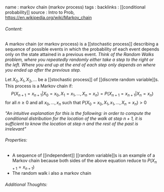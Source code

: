 name : markov chain (markov process)
tags : 
backlinks : [[conditional probability]]
source : Intro to Prob, https://en.wikipedia.org/wiki/Markov_chain

###### Content:
A markov chain (or markov process) is a [[stochastic process]] describing a sequence of possible events in which the probability of each event depends only on the state attained in a previous event.
*Think of the Random Walks problem, where you repeatedly randomly either take a step to the right or the left. Where you end up at the end of each step only depends on where you ended up after the previous step.*

Let $X_0,X_1,X_2,...$ be a [[stochastic process]] of [[discrete random variable]]s. This process is a Markov chain if:
$$P(X_{n+1}=x_{n+1}|X_0=x_0,X_1=x_1,...,X_n=x_n) = P(X_{n+1}=x_{n+1}|X_n=x_n)$$
for all $n \geq 0$ and all $x_0,...,x_n$ such that $P(X_0=x_0,X_1,x_1,...,X_n=x_n)>0$

*"An intuitive explanation for this is the following: in order to compute the conditional distribution for the location of the walk at step $n+1$, it is sufficient to know the location at step $n$ and the rest of the past is irrelevant"*


###### Properties:
- A sequence of [[independent]] [[random variable]]s is an example of a Markov chain because both sides of the above equation reduce to $P(X_{n+1}=x_{n+1})$
- The random walk i also a markov chain

###### Additional Thoughts:
